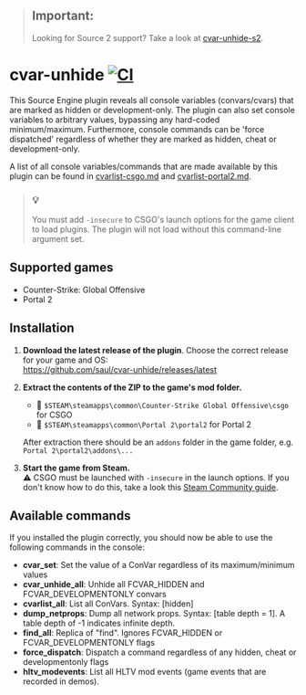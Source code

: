 > ## Important:
>
> Looking for Source 2 support? Take a look at [cvar-unhide-s2](https://github.com/saul/cvar-unhide-s2).

# cvar-unhide [![CI](https://github.com/saul/cvar-unhide/actions/workflows/ci.yml/badge.svg)](https://github.com/saul/cvar-unhide/actions/workflows/ci.yml)

This Source Engine plugin reveals all console variables (convars/cvars) that are marked as hidden or development-only. The plugin can also set console variables to arbitrary values, bypassing any hard-coded minimum/maximum. Furthermore, console commands can be 'force dispatched' regardless of whether they are marked as hidden, cheat or development-only.

A list of all console variables/commands that are made available by this plugin can be found in [cvarlist-csgo.md](./cvarlist-csgo.md) and [cvarlist-portal2.md](./cvarlist-portal2.md).

> ### 💡
>
> You must add `-insecure` to CSGO's launch options for the game client to load plugins.
> The plugin will not load without this command-line argument set.

## Supported games

- Counter-Strike: Global Offensive
- Portal 2

## Installation

1. **Download the latest release of the plugin**. Choose the correct release for your game and OS: \
   https://github.com/saul/cvar-unhide/releases/latest
1. **Extract the contents of the ZIP to the game's mod folder.**

   - 📂 `$STEAM\steamapps\common\Counter-Strike Global Offensive\csgo` for CSGO
   - 📂 `$STEAM\steamapps\common\Portal 2\portal2` for Portal 2

   After extraction there should be an `addons` folder in the game folder, e.g. `Portal 2\portal2\addons\...`

1. **Start the game from Steam.** \
   ⚠ CSGO must be launched with `-insecure` in the launch options. If you don't know how to do this, take a look this [Steam Community guide](https://steamcommunity.com/sharedfiles/filedetails/?id=379782151).

## Available commands

If you installed the plugin correctly, you should now be able to use the following commands in the console:

- **cvar_set**: Set the value of a ConVar regardless of its maximum/minimum values
- **cvar_unhide_all**: Unhide all FCVAR_HIDDEN and FCVAR_DEVELOPMENTONLY convars
- **cvarlist_all**: List all ConVars. Syntax: [hidden]
- **dump_netprops**: Dump all network props. Syntax: [table depth = 1]. A table depth of -1 indicates infinite depth.
- **find_all**: Replica of "find". Ignores FCVAR_HIDDEN or FCVAR_DEVELOPMENTONLY flags
- **force_dispatch**: Dispatch a command regardless of any hidden, cheat or developmentonly flags
- **hltv_modevents**: List all HLTV mod events (game events that are recorded in demos).
